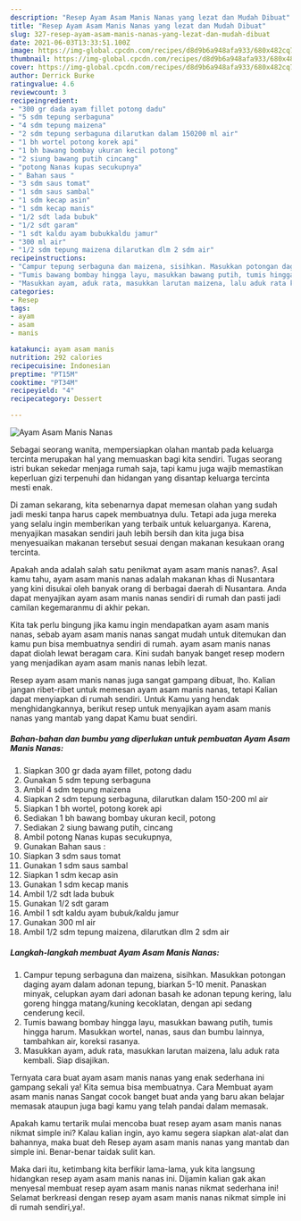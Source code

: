 ```yaml
---
description: "Resep Ayam Asam Manis Nanas yang lezat dan Mudah Dibuat"
title: "Resep Ayam Asam Manis Nanas yang lezat dan Mudah Dibuat"
slug: 327-resep-ayam-asam-manis-nanas-yang-lezat-dan-mudah-dibuat
date: 2021-06-03T13:33:51.100Z
image: https://img-global.cpcdn.com/recipes/d8d9b6a948afa933/680x482cq70/ayam-asam-manis-nanas-foto-resep-utama.jpg
thumbnail: https://img-global.cpcdn.com/recipes/d8d9b6a948afa933/680x482cq70/ayam-asam-manis-nanas-foto-resep-utama.jpg
cover: https://img-global.cpcdn.com/recipes/d8d9b6a948afa933/680x482cq70/ayam-asam-manis-nanas-foto-resep-utama.jpg
author: Derrick Burke
ratingvalue: 4.6
reviewcount: 3
recipeingredient:
- "300 gr dada ayam fillet potong dadu"
- "5 sdm tepung serbaguna"
- "4 sdm tepung maizena"
- "2 sdm tepung serbaguna dilarutkan dalam 150200 ml air"
- "1 bh wortel potong korek api"
- "1 bh bawang bombay ukuran kecil potong"
- "2 siung bawang putih cincang"
- "potong Nanas kupas secukupnya"
- " Bahan saus "
- "3 sdm saus tomat"
- "1 sdm saus sambal"
- "1 sdm kecap asin"
- "1 sdm kecap manis"
- "1/2 sdt lada bubuk"
- "1/2 sdt garam"
- "1 sdt kaldu ayam bubukkaldu jamur"
- "300 ml air"
- "1/2 sdm tepung maizena dilarutkan dlm 2 sdm air"
recipeinstructions:
- "Campur tepung serbaguna dan maizena, sisihkan. Masukkan potongan daging ayam dalam adonan tepung, biarkan 5-10 menit. Panaskan minyak, celupkan ayam dari adonan basah ke adonan tepung kering, lalu goreng hingga matang/kuning kecoklatan, dengan api sedang cenderung kecil."
- "Tumis bawang bombay hingga layu, masukkan bawang putih, tumis hingga harum. Masukkan wortel, nanas, saus dan bumbu lainnya, tambahkan air, koreksi rasanya."
- "Masukkan ayam, aduk rata, masukkan larutan maizena, lalu aduk rata kembali. Siap disajikan."
categories:
- Resep
tags:
- ayam
- asam
- manis

katakunci: ayam asam manis 
nutrition: 292 calories
recipecuisine: Indonesian
preptime: "PT15M"
cooktime: "PT34M"
recipeyield: "4"
recipecategory: Dessert

---
```



![Ayam Asam Manis Nanas](https://img-global.cpcdn.com/recipes/d8d9b6a948afa933/680x482cq70/ayam-asam-manis-nanas-foto-resep-utama.jpg)

Sebagai seorang wanita, mempersiapkan olahan mantab pada keluarga tercinta merupakan hal yang memuaskan bagi kita sendiri. Tugas seorang istri bukan sekedar menjaga rumah saja, tapi kamu juga wajib memastikan keperluan gizi terpenuhi dan hidangan yang disantap keluarga tercinta mesti enak.

Di zaman  sekarang, kita sebenarnya dapat memesan olahan yang sudah jadi meski tanpa harus capek membuatnya dulu. Tetapi ada juga mereka yang selalu ingin memberikan yang terbaik untuk keluarganya. Karena, menyajikan masakan sendiri jauh lebih bersih dan kita juga bisa menyesuaikan makanan tersebut sesuai dengan makanan kesukaan orang tercinta. 



Apakah anda adalah salah satu penikmat ayam asam manis nanas?. Asal kamu tahu, ayam asam manis nanas adalah makanan khas di Nusantara yang kini disukai oleh banyak orang di berbagai daerah di Nusantara. Anda dapat menyajikan ayam asam manis nanas sendiri di rumah dan pasti jadi camilan kegemaranmu di akhir pekan.

Kita tak perlu bingung jika kamu ingin mendapatkan ayam asam manis nanas, sebab ayam asam manis nanas sangat mudah untuk ditemukan dan kamu pun bisa membuatnya sendiri di rumah. ayam asam manis nanas dapat diolah lewat beragam cara. Kini sudah banyak banget resep modern yang menjadikan ayam asam manis nanas lebih lezat.

Resep ayam asam manis nanas juga sangat gampang dibuat, lho. Kalian jangan ribet-ribet untuk memesan ayam asam manis nanas, tetapi Kalian dapat menyiapkan di rumah sendiri. Untuk Kamu yang hendak menghidangkannya, berikut resep untuk menyajikan ayam asam manis nanas yang mantab yang dapat Kamu buat sendiri.

<!--inarticleads1-->

##### Bahan-bahan dan bumbu yang diperlukan untuk pembuatan Ayam Asam Manis Nanas:

1. Siapkan 300 gr dada ayam fillet, potong dadu
1. Gunakan 5 sdm tepung serbaguna
1. Ambil 4 sdm tepung maizena
1. Siapkan 2 sdm tepung serbaguna, dilarutkan dalam 150-200 ml air
1. Siapkan 1 bh wortel, potong korek api
1. Sediakan 1 bh bawang bombay ukuran kecil, potong
1. Sediakan 2 siung bawang putih, cincang
1. Ambil potong Nanas kupas secukupnya,
1. Gunakan  Bahan saus :
1. Siapkan 3 sdm saus tomat
1. Gunakan 1 sdm saus sambal
1. Siapkan 1 sdm kecap asin
1. Gunakan 1 sdm kecap manis
1. Ambil 1/2 sdt lada bubuk
1. Gunakan 1/2 sdt garam
1. Ambil 1 sdt kaldu ayam bubuk/kaldu jamur
1. Gunakan 300 ml air
1. Ambil 1/2 sdm tepung maizena, dilarutkan dlm 2 sdm air




<!--inarticleads2-->

##### Langkah-langkah membuat Ayam Asam Manis Nanas:

1. Campur tepung serbaguna dan maizena, sisihkan. Masukkan potongan daging ayam dalam adonan tepung, biarkan 5-10 menit. Panaskan minyak, celupkan ayam dari adonan basah ke adonan tepung kering, lalu goreng hingga matang/kuning kecoklatan, dengan api sedang cenderung kecil.
1. Tumis bawang bombay hingga layu, masukkan bawang putih, tumis hingga harum. Masukkan wortel, nanas, saus dan bumbu lainnya, tambahkan air, koreksi rasanya.
1. Masukkan ayam, aduk rata, masukkan larutan maizena, lalu aduk rata kembali. Siap disajikan.




Ternyata cara buat ayam asam manis nanas yang enak sederhana ini gampang sekali ya! Kita semua bisa membuatnya. Cara Membuat ayam asam manis nanas Sangat cocok banget buat anda yang baru akan belajar memasak ataupun juga bagi kamu yang telah pandai dalam memasak.

Apakah kamu tertarik mulai mencoba buat resep ayam asam manis nanas nikmat simple ini? Kalau kalian ingin, ayo kamu segera siapkan alat-alat dan bahannya, maka buat deh Resep ayam asam manis nanas yang mantab dan simple ini. Benar-benar taidak sulit kan. 

Maka dari itu, ketimbang kita berfikir lama-lama, yuk kita langsung hidangkan resep ayam asam manis nanas ini. Dijamin kalian gak akan menyesal membuat resep ayam asam manis nanas nikmat sederhana ini! Selamat berkreasi dengan resep ayam asam manis nanas nikmat simple ini di rumah sendiri,ya!.

